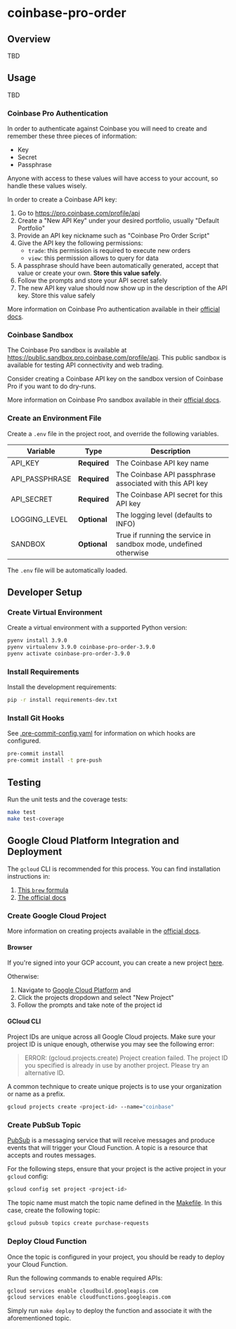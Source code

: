# coinbase-pro-order

## Overview

TBD

## Usage

TBD

### Coinbase Pro Authentication

In order to authenticate against Coinbase you will need to create and remember these three pieces of information:

- Key
- Secret
- Passphrase

Anyone with access to these values will have access to your account, so handle these values wisely.

In order to create a Coinbase API key:

1. Go to https://pro.coinbase.com/profile/api
1. Create a "New API Key" under your desired portfolio, usually "Default Portfolio"
1. Provide an API key nickname such as "Coinbase Pro Order Script"
1. Give the API key the following permissions:
    - `trade`: this permission is required to execute new orders
    - `view`: this permission allows to query for data
1. A passphrase should have been automatically generated, accept that value or create your own. **Store this value safely**.
1. Follow the prompts and store your API secret safely
1. The new API key value should now show up in the description of the API key. Store this value safely

More information on Coinbase Pro authentication available in their [official docs](https://docs.pro.coinbase.com/#authentication).

### Coinbase Sandbox

The Coinbase Pro sandbox is available at https://public.sandbox.pro.coinbase.com/profile/api.
This public sandbox is available for testing API connectivity and web trading.

Consider creating a Coinbase API key on the sandbox version of Coinbase Pro if you want to do dry-runs.

More information on Coinbase Pro sandbox available in their [official docs](https://docs.pro.coinbase.com/#sandbox).

### Create an Environment File

Create a `.env` file in the project root, and override the following variables.

| Variable          | Type         | Description                                                      |
| ----------------- | ------------ | ---------------------------------------------------------------- |
| API_KEY           | **Required** | The Coinbase API key name                                        |
| API_PASSPHRASE    | **Required** | The Coinbase API passphrase associated with this API key         |
| API_SECRET        | **Required** | The Coinbase API secret for this API key                         |
| LOGGING_LEVEL     | **Optional** | The logging level (defaults to INFO)                             |
| SANDBOX           | **Optional** | True if running the service in sandbox mode, undefined otherwise |

The `.env` file will be automatically loaded.

## Developer Setup

### Create Virtual Environment

Create a virtual environment with a supported Python version:

```bash
pyenv install 3.9.0
pyenv virtualenv 3.9.0 coinbase-pro-order-3.9.0
pyenv activate coinbase-pro-order-3.9.0
```

### Install Requirements

Install the development requirements:

```bash
pip -r install requirements-dev.txt
```

### Install Git Hooks

See [.pre-commit-config.yaml](.pre-commit-config.yaml) for information on which hooks are configured.

```bash
pre-commit install
pre-commit install -t pre-push
```

## Testing

Run the unit tests and the coverage tests:

```bash
make test
make test-coverage
```

## Google Cloud Platform Integration and Deployment

The `gcloud` CLI is recommended for this process. You can find installation instructions in:

1. [This `brew` formula](https://formulae.brew.sh/cask/google-cloud-sdk)
1. [The official docs](https://cloud.google.com/sdk/docs/install)

### Create Google Cloud Project

More information on creating projects available in the [official docs](https://cloud.google.com/resource-manager/docs/creating-managing-projects).

#### Browser

If you're signed into your GCP account, you can create a new project [here](https://console.cloud.google.com/projectcreate).

Otherwise:

1. Navigate to [Google Cloud Platform](https://console.cloud.google.com/) and
1. Click the projects dropdown and select "New Project"
1. Follow the prompts and take note of the project id

#### GCloud CLI

Project IDs are unique across all Google Cloud projects. Make sure your project ID is unique enough,
otherwise you may see the following error:

> ERROR: (gcloud.projects.create) Project creation failed. The project ID you specified is already in use by another project. Please try an alternative ID.

A common technique to create unique projects is to use your organization or name as a prefix.

```bash
gcloud projects create <project-id> --name="coinbase"
```

### Create PubSub Topic

[PubSub](https://cloud.google.com/pubsub/docs/overview) is a messaging service that will receive messages and produce
events that will trigger your Cloud Function. A topic is a resource that accepts and routes messages.

For the following steps, ensure that your project is the active project in your `gcloud` config:

```bash
gcloud config set project <project-id>
```

The topic name must match the topic name defined in the [Makefile](./Makefile). In this case, create the following topic:

```bash
gcloud pubsub topics create purchase-requests
```

### Deploy Cloud Function

Once the topic is configured in your project, you should be ready to deploy your Cloud Function.

Run the following commands to enable required APIs:

```bash
gcloud services enable cloudbuild.googleapis.com
gcloud services enable cloudfunctions.googleapis.com
```

Simply run `make deploy` to deploy the function and associate it with the aforementioned topic.
